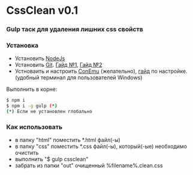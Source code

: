 # CssClean v0.1
### Gulp таск для удаления лишних css свойств

### Установка
 - Установить [NodeJs](https://nodejs.org)
 - Установить [Git](https://git-scm.com/). [Гайд №1](https://www.youtube.com/playlist?list=PLY4rE9dstrJyTdVJpv7FibSaXB4BHPInb), [Гайд №2](https://www.youtube.com/playlist?list=PLoonZ8wII66iUm84o7nadL-oqINzBLk5g)
 - Устноваить и настроить [ConEmu](http://www.conemu.ru) (желательно), [гайд](https://www.youtube.com/watch?v=x0hw8llIZkY) по настройке. (удобный терминал для пользователей Windows)

 Выполнить в корне:
```sh
$ npm i
$ npm i -g gulp (*)
(*) Если не установлен глобально
```

### Как использовать
 - в папку "html" поместить *.html файл(-ы)
 - в папку "css" поместить *.css файл(-ы), который(-ые) необходимо очистить
 - выполнить "$ gulp cssclean"
 - забрать из папки "out" очищенный %filename%.clean.css